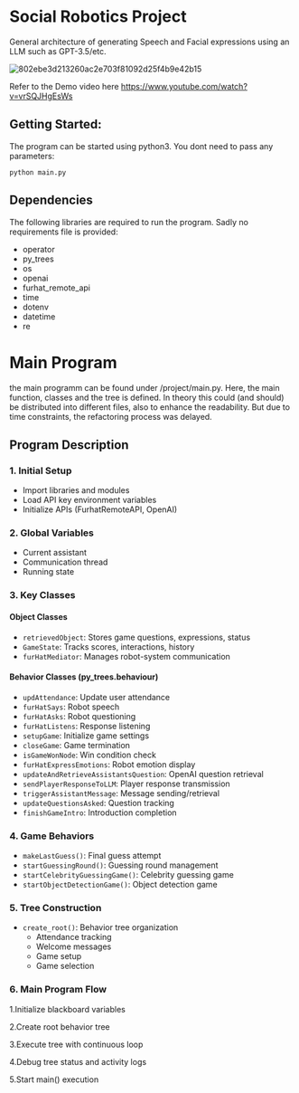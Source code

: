 # Social Robotics Project
General architecture of generating Speech and Facial expressions using an LLM such as GPT-3.5/etc.

![802ebe3d213260ac2e703f81092d25f4b9e42b15](https://github.com/user-attachments/assets/7c16d10c-f1aa-4b21-9266-954c2e987ef2)


Refer to the Demo video here
https://www.youtube.com/watch?v=vrSQJHgEsWs

## Getting Started: 

The program can be started using python3. You dont need to pass any parameters: 

```
python main.py
```
## Dependencies 

The following libraries are required to run the program. Sadly no requirements file is provided: 
- operator
- py_trees
- os
- openai 
- furhat_remote_api
- time
- dotenv
- datetime 
- re

# Main Program

the main programm can be found under /project/main.py. Here, the main function, classes and the tree is defined. 
In theory this could (and should) be distributed into different files, also to enhance the readability. But due to time constraints, the refactoring process was delayed. 

## Program Description

### 1. Initial Setup
- Import libraries and modules
- Load API key environment variables
- Initialize APIs (FurhatRemoteAPI, OpenAI)

### 2. Global Variables
- Current assistant
- Communication thread
- Running state

### 3. Key Classes
#### Object Classes
- `retrievedObject`: Stores game questions, expressions, status
- `GameState`: Tracks scores, interactions, history
- `furHatMediator`: Manages robot-system communication

#### Behavior Classes (py_trees.behaviour)
- `updAttendance`: Update user attendance
- `furHatSays`: Robot speech
- `furHatAsks`: Robot questioning
- `furHatListens`: Response listening
- `setupGame`: Initialize game settings
- `closeGame`: Game termination
- `isGameWonNode`: Win condition check
- `furHatExpressEmotions`: Robot emotion display
- `updateAndRetrieveAssistantsQuestion`: OpenAI question retrieval
- `sendPlayerResponseToLLM`: Player response transmission
- `triggerAssistantMessage`: Message sending/retrieval
- `updateQuestionsAsked`: Question tracking
- `finishGameIntro`: Introduction completion

### 4. Game Behaviors
- `makeLastGuess()`: Final guess attempt
- `startGuessingRound()`: Guessing round management
- `startCelebrityGuessingGame()`: Celebrity guessing game
- `startObjectDetectionGame()`: Object detection game

### 5. Tree Construction
- `create_root()`: Behavior tree organization
  - Attendance tracking
  - Welcome messages
  - Game setup
  - Game selection

### 6. Main Program Flow
1.Initialize blackboard variables

2.Create root behavior tree

3.Execute tree with continuous loop

4.Debug tree status and activity logs

5.Start main() execution


